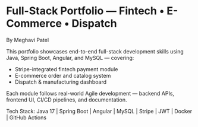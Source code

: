 # Full-Stack Portfolio — Fintech • E-Commerce • Dispatch

By Meghavi Patel

This portfolio showcases end-to-end full-stack development skills using Java, Spring Boot, Angular, and MySQL — covering:

- Stripe-integrated fintech payment module
- E-commerce order and catalog system
- Dispatch & manufacturing dashboard

Each module follows real-world Agile development — backend APIs, frontend UI, CI/CD pipelines, and documentation.

Tech Stack: Java 17 | Spring Boot | Angular | MySQL | Stripe | JWT | Docker | GitHub Actions
